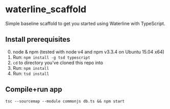 waterline_scaffold
==================

Simple baseline scaffold to get you started using Waterline with TypeScript.


## Install prerequisites

  0. node & npm (tested with node v4 and npm v3.3.4 on Ubuntu 15.04 x64)
  1. Run: `npm install -g tsd typescript`
  2. `cd` to directory you've cloned this repo into
  3. Run: `npm install`
  4. Run: `tsd install`

## Compile+run app

    tsc --sourcemap --module commonjs db.ts && npm start
